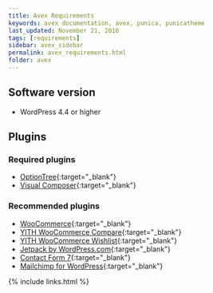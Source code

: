 ```yaml
---
title: Avex Requirements
keywords: avex documentation, avex, punica, punicatheme
last_updated: November 21, 2016
tags: [requirements]
sidebar: avex_sidebar
permalink: avex_requirements.html
folder: avex
---
```


## Software version

* WordPress 4.4 or higher

## Plugins

### Required plugins

* [OptionTree](https://wordpress.org/plugins/option-tree){:target="_blank"}
* [Visual Composer](https://codecanyon.net/item/visual-composer-page-builder-for-wordpress/242431){:target="_blank"}

### Recommended plugins

* [WooCommerce](https://wordpress.org/plugins/woocommerce){:target="_blank"}
* [YITH WooCommerce Compare](https://wordpress.org/plugins/yith-woocommerce-compare/){:target="_blank"}
* [YITH WooCommerce Wishlist](https://wordpress.org/plugins/yith-woocommerce-wishlist/){:target="_blank"}
* [Jetpack by WordPress.com](https://wordpress.org/plugins/jetpack){:target="_blank"}
* [Contact Form 7](https://wordpress.org/plugins/contact-form-7){:target="_blank"}
* [Mailchimp for WordPress](https://wordpress.org/plugins/mailchimp-for-wp){:target="_blank"}

{% include links.html %}
